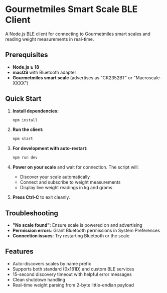 # Gourmetmiles Smart Scale BLE Client

A Node.js BLE client for connecting to Gourmetmiles smart scales and reading weight measurements in real-time.

## Prerequisites

- **Node.js ≥ 18**
- **macOS** with Bluetooth adapter
- **Gourmetmiles smart scale** (advertises as "CK2352BT" or "Macroscale-XXXX")

## Quick Start

1. **Install dependencies:**
   ```bash
   npm install
   ```

2. **Run the client:**
   ```bash
   npm start
   ```

3. **For development with auto-restart:**
   ```bash
   npm run dev
   ```

4. **Power on your scale** and wait for connection. The script will:
   - Discover your scale automatically
   - Connect and subscribe to weight measurements
   - Display live weight readings in kg and grams

5. **Press Ctrl-C** to exit cleanly.

## Troubleshooting

- **"No scale found"**: Ensure scale is powered on and advertising
- **Permission errors**: Grant Bluetooth permissions in System Preferences
- **Connection issues**: Try restarting Bluetooth or the scale

## Features

- Auto-discovers scales by name prefix
- Supports both standard (0x181D) and custom BLE services
- 15-second discovery timeout with helpful error messages
- Clean shutdown handling
- Real-time weight parsing from 2-byte little-endian payload 